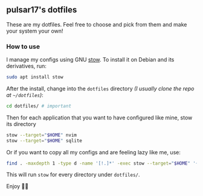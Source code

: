 ## pulsar17's dotfiles
These are my dotfiles. Feel free to choose and pick from them and make your system your own!

### How to use
I manage my configs using GNU [stow](https://www.gnu.org/software/stow/). To install it on Debian and its derivatives, run:

```bash
sudo apt install stow
```

After the install, change into the `dotfiles` directory *(I usually clone the repo at `~/dotfiles`)*:

```bash
cd dotfiles/ # important
```

Then for each application that you want to have configured like mine, stow its directory

```bash
stow --target="$HOME" nvim
stow --target="$HOME" sqlite
```

Or if you want to copy all my configs and are feeling lazy like me, use:

```bash
find . -maxdepth 1 -type d -name '[!.]*' -exec stow --target="$HOME" '{}' \;
```

This will run `stow` for every directory under `dotfiles/`.

Enjoy 🎉🍒
